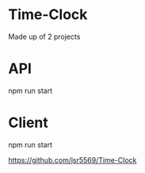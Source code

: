 # Time-Clock
Made up of 2 projects
# API
npm run start
# Client
npm run start

https://github.com/jsr5569/Time-Clock
